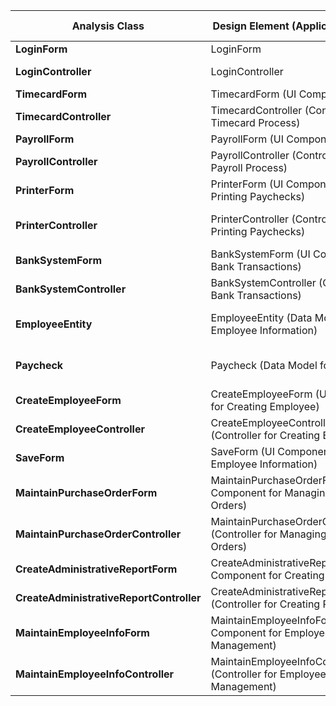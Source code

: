 | **Analysis Class**            | **Design Element (Application Layer)**                               | **Design Element (Business Services Layer)**                        |
|-------------------------------|---------------------------------------------------------------------|---------------------------------------------------------------------|
| **LoginForm**                  | LoginForm                                            |                                                                  |
| **LoginController**            | LoginController              | UserService (Handles user authentication)                           |
| **TimecardForm**               | TimecardForm (UI Component)                                         |                                                                  |
| **TimecardController**         | TimecardController (Controller for Timecard Process)               | TimecardService (Handles timecard processing logic)                 |
| **PayrollForm**                | PayrollForm (UI Component)                                          |                                                                   |
| **PayrollController**          | PayrollController (Controller for Payroll Process)                 | PayrollService (Handles payroll processing logic)                    |
| **PrinterForm**                | PrinterForm (UI Component for Printing Paychecks)                   | -                                                                   |
| **PrinterController**          | PrinterController (Controller for Printing Paychecks)              | PrinterService (Handles printing logic for paychecks)                |
| **BankSystemForm**             | BankSystemForm (UI Component for Bank Transactions)                 | -                                                                   |
| **BankSystemController**       | BankSystemController (Controller for Bank Transactions)            | BankTransactionService (Handles bank transactions)                  |
| **EmployeeEntity**             | EmployeeEntity (Data Model for Employee Information)                | EmployeeService (Handles business logic related to Employee)        |
| **Paycheck**                   | Paycheck (Data Model for Paycheck)                                  | PaycheckService (Handles paycheck calculation and distribution)     |
| **CreateEmployeeForm**         | CreateEmployeeForm (UI Component for Creating Employee)             | -                                                                   |
| **CreateEmployeeController**   | CreateEmployeeController (Controller for Creating Employee)        | EmployeeService (Handles creation of new employees)                 |
| **SaveForm**                   | SaveForm (UI Component for Saving Employee Information)             | -                                                                   |
| **MaintainPurchaseOrderForm**  | MaintainPurchaseOrderForm (UI Component for Managing Purchase Orders) | -                                                                   |
| **MaintainPurchaseOrderController** | MaintainPurchaseOrderController (Controller for Managing Purchase Orders) | PurchaseOrderService (Handles Purchase Order Management) |
| **CreateAdministrativeReportForm** | CreateAdministrativeReportForm (UI Component for Creating Reports) | -                                                                   |
| **CreateAdministrativeReportController** | CreateAdministrativeReportController (Controller for Creating Reports) | AdministrativeReportService (Handles report generation)  |
| **MaintainEmployeeInfoForm**   | MaintainEmployeeInfoForm (UI Component for Employee Information Management) | -                                                               |
| **MaintainEmployeeInfoController** | MaintainEmployeeInfoController (Controller for Employee Information Management) | EmployeeService (Handles Employee Info Management) |
